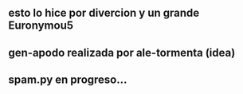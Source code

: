 esto lo hice por divercion y un grande Euronymou5
--------------------------------------------------
gen-apodo realizada por ale-tormenta (idea)
--------------------------------------------------
spam.py en progreso...
--------------------------------------------------

